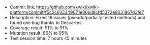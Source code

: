 * Commit link: https://github.com/xwiki/xwiki-platform/commit/f5c2c603349671e866d8cfd5372e8031867d3fe7
* Description: Fixed 16 issues (pseudo/partially tested methods) and found one bug thanks to Descartes
* Coverage result: 91% to 91%
* Mutation result: 86% to 95%
* Test session time: 7 hours 45 minutes
